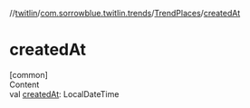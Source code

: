 //[twitlin](../../index.md)/[com.sorrowblue.twitlin.trends](../index.md)/[TrendPlaces](index.md)/[createdAt](created-at.md)



# createdAt  
[common]  
Content  
val [createdAt](created-at.md): LocalDateTime  




